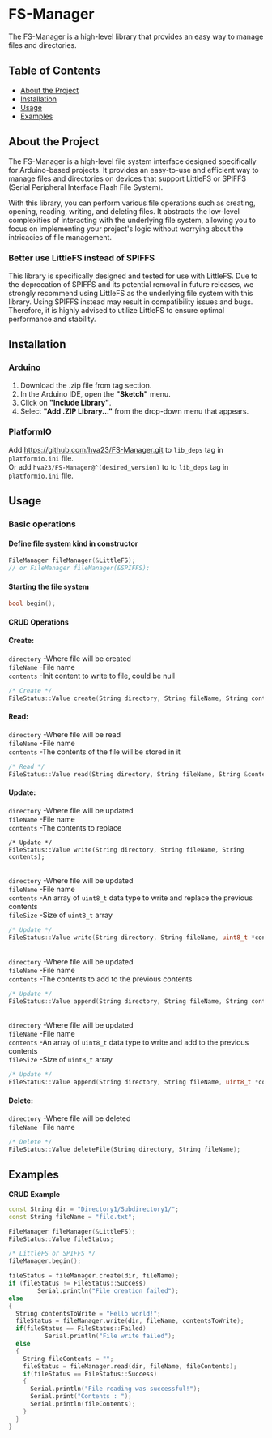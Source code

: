# FS-Manager

The FS-Manager is a high-level library that provides an easy way to manage files and directories.

## Table of Contents

- [About the Project](#about-the-project)
- [Installation](#installation)
- [Usage](#usage)
- [Examples](#examples)

## About the Project

The FS-Manager is a high-level file system interface designed specifically for Arduino-based projects. It provides an easy-to-use and efficient way to manage files and directories on devices that support LittleFS or SPIFFS (Serial Peripheral Interface Flash File System).

With this library, you can perform various file operations such as creating, opening, reading, writing, and deleting files. It abstracts the low-level complexities of interacting with the underlying file system, allowing you to focus on implementing your project's logic without worrying about the intricacies of file management.

### Better use LittleFS instead of SPIFFS
This library is specifically designed and tested for use with LittleFS. Due to the deprecation of SPIFFS and its potential removal in future releases, we strongly recommend using LittleFS as the underlying file system with this library.
Using SPIFFS instead may result in compatibility issues and bugs. Therefore, it is highly advised to utilize LittleFS to ensure optimal performance and stability.

## Installation

### Arduino
1. Download the .zip file from tag section.
2. In the Arduino IDE, open the **"Sketch"** menu.
3. Click on **"Include Library"**.
4. Select **"Add .ZIP Library..."** from the drop-down menu that appears.
### PlatformIO
Add https://github.com/hva23/FS-Manager.git to ```lib_deps``` tag in ```platformio.ini``` file.<br>
Or add ```hva23/FS-Manager@^(desired_version)``` to to ```lib_deps``` tag in ```platformio.ini``` file.<br>

## Usage
### Basic operations
#### Define file system kind in constructor
```c++
FileManager fileManager(&LittleFS);
// or FileManager fileManager(&SPIFFS);
```
#### Starting the file system
```c++
bool begin();
```
#### CRUD Operations
#### Create:
```directory``` -Where file will be created<br>
```fileName``` -File name<br>
```contents``` -Init content to write to file, could be null<br>
```c++
/* Create */
FileStatus::Value create(String directory, String fileName, String contents);
```

#### Read:
```directory``` -Where file will be read<br>
```fileName``` -File name<br>
```contents``` -The contents of the file will be stored in it<br>
```c++
/* Read */
FileStatus::Value read(String directory, String fileName, String &contents);
```

#### Update:
```directory``` -Where file will be updated<br>
```fileName``` -File name<br>
```contents``` -The contents to replace<br>
```
/* Update */
FileStatus::Value write(String directory, String fileName, String contents);
```

<br>```directory``` -Where file will be updated<br>
```fileName``` -File name<br>
```contents``` -An array of ```uint8_t``` data type to write and replace the previous contents<br>
```fileSize``` -Size of ```uint8_t``` array<br>
```c++
/* Update */
FileStatus::Value write(String directory, String fileName, uint8_t *contents, size_t fileSize);
```

<br>```directory``` -Where file will be updated<br>
```fileName``` -File name<br>
```contents``` -The contents to add to the previous contents<br>
```c++
/* Update */
FileStatus::Value append(String directory, String fileName, String contents);
```

<br>```directory``` -Where file will be updated<br>
```fileName``` -File name<br>
```contents``` -An array of ```uint8_t``` data type to write and add to the previous contents<br>
```fileSize``` -Size of ```uint8_t``` array<br>
```c++
/* Update */
FileStatus::Value append(String directory, String fileName, uint8_t *contents, size_t fileSize);
```

#### Delete:
```directory``` -Where file will be deleted<br>
```fileName``` -File name<br>
```c++
/* Delete */
FileStatus::Value deleteFile(String directory, String fileName);
```

## Examples
**CRUD Example**
```c++
const String dir = "Directory1/Subdirectory1/";
const String fileName = "file.txt";

FileManager fileManager(&LittleFS);
FileStatus::Value fileStatus;

/* LittleFS or SPIFFS */
fileManager.begin();

fileStatus = fileManager.create(dir, fileName);
if (fileStatus != FileStatus::Success)
        Serial.println("File creation failed");
else
{
  String contentsToWrite = "Hello world!";
  fileStatus = fileManager.write(dir, fileName, contentsToWrite);
  if(fileStatus == FileStatus::Failed)
          Serial.println("File write failed");
  else
  {
    String fileContents = "";
    fileStatus = fileManager.read(dir, fileName, fileContents);
    if(fileStatus == FileStatus::Success)
    {
      Serial.println("File reading was successful!");
      Serial.print("Contents : ");
      Serial.println(fileContents);
    }
  }
}
```
